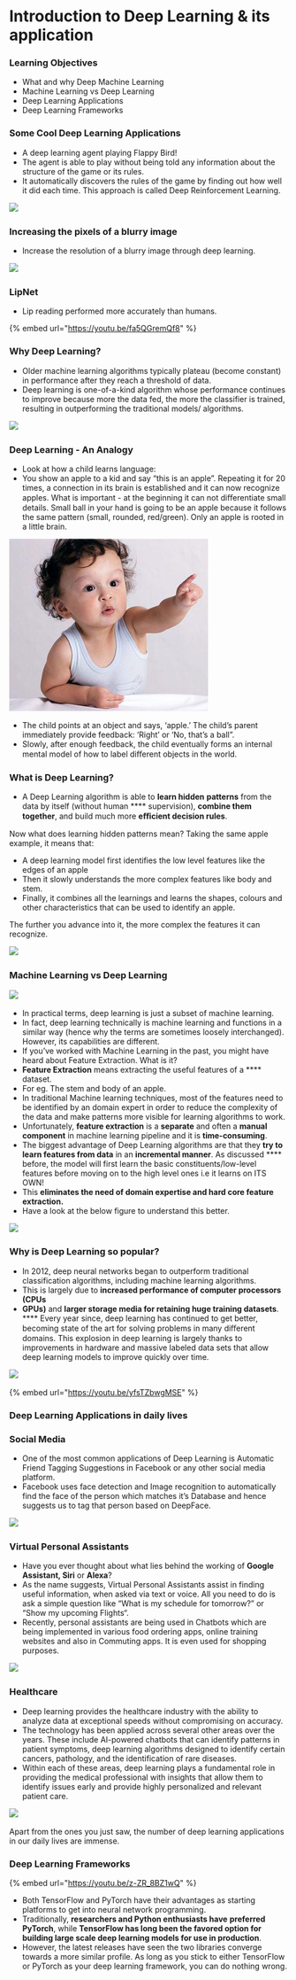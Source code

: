 # Introduction to Deep Learning & its application

### Learning Objectives

* What and why Deep Machine Learning
* Machine Learning vs Deep Learning
* Deep Learning Applications
* Deep Learning Frameworks

### **Some Cool Deep Learning Applications**

* A deep learning agent playing Flappy Bird!
* The agent is able to play without being told any information about the structure of the game or its rules.
* It automatically discovers the rules of the game by finding out how well it did each time. This approach is called Deep Reinforcement Learning.

![](https://lh6.googleusercontent.com/wvHFDQaUjFgR70sTwWUm1bcpF1akjxyw49SDoCZgfqZPYfosbj8aTAZfgGZVCk6U1orsyJWmh3pY7BbvMQ09-BfaAD9BYeAUPhzKTUp\_SjbRHVdZolIGeIXZ1Fmrx\_ieMUJoCp\_SIvM)

### Increasing the pixels of a blurry image

* Increase the resolution of a blurry image through deep learning.

![](https://lh5.googleusercontent.com/WL5MNn\_YIROoYMSmjUX0sf7YP7Q9u2dXYtSNX-B-d1GgMNGrlldCHk\_xI9GanbCXof1wvI-CvjelKz0KBRWcfKDMEzyqOSOoG13VFv\_OhpZ\_J85ubk2z1wWfRk7nEy2KqL7VQqnf0j8)

### LipNet

* Lip reading performed more accurately than humans.

{% embed url="https://youtu.be/fa5QGremQf8" %}

### Why Deep Learning?

* Older machine learning algorithms typically plateau (become constant) in performance after they reach a threshold of data.
* Deep learning is one-of-a-kind algorithm whose performance continues to improve because more the data fed, the more the classifier is trained, resulting in outperforming the traditional models/ algorithms.

![](https://lh5.googleusercontent.com/ZdBtIlnJiFAujei5mRl4D-Q8dPXWg1Rub6yw70DTQ8pr321ivj1VE41Par1KzZd5X4O9ZENvRw0FzjWQlYDBBkzDB9zSqIlwWRfqVO7B2EpiNWWZxMm9MgJFHYz24wJL\_QU27x2Z9LM)

### Deep Learning - An Analogy

* Look at how a child learns language:
* You show an apple to a kid and say “this is an apple”. Repeating it for 20 times, a connection in its brain is established and it can now recognize apples. What is important - at the beginning it can not diﬀerentiate small details. Small ball in your hand is going to be an apple because it follows the same pattern (small, rounded, red/green). Only an apple is rooted in a little brain.

![](<../.gitbook/assets/19 (3)>)

* The child points at an object and says, ‘apple.’ The child’s parent immediately provide feedback: ‘Right’ or ‘No, that’s a ball”.
* Slowly, after enough feedback, the child eventually forms an internal mental model of how to label diﬀerent objects in the world.

### What is Deep Learning?

* A Deep Learning algorithm is able to **learn hidden** **patterns** from the data by itself (without human **** supervision), **combine them together**, and build much more **eﬃcient decision rules**.

Now what does learning hidden patterns mean? Taking the same apple example, it means that:

* A deep learning model first identifies the low level features like the edges of an apple
* Then it slowly understands the more complex features like body and stem.
* Finally, it combines all the learnings and learns the shapes, colours and other characteristics that can be used to identify an apple.

The further you advance into it, the more complex the features it can recognize.

![](https://lh5.googleusercontent.com/iZYajmshHCHN2DmiZQZpVvuy1kPfG5TAyKW6FSOMt6BhY9K7j\_LIICgRhvN4Wm73cK63fU-07n1aPsvISuznjNuRk7JlDHNvq5Dz3LPaqsfWz6bEVUIDNE2hFS3uiEmU33oeI-UWbpo)



### Machine Learning vs Deep Learning

![](https://lh6.googleusercontent.com/VWEWiZgflGlF8EWyhGMmI4soIAGMloZUDqT\_E54-UMV4Mlm9rBkFvhWhTwfsW9dsjzCp0qfnsy0l61XkL7kllTS5s0W0KcgUfQLn7QS4GWnZbsf6\_jwjZF-qJPyOZeJFNANjuFrlKa0)

* In practical terms, deep learning is just a subset of machine learning.
* In fact, deep learning technically is machine learning and functions in a similar way (hence why the terms are sometimes loosely interchanged). However, its capabilities are different.
* If you’ve worked with Machine Learning in the past, you might have heard about Feature Extraction. What is it?
* **Feature Extraction** means extracting the useful features of a **** dataset.
* For eg. The stem and body of an apple.
* In traditional Machine learning techniques, most of the features need to be identified by an domain expert in order to reduce the complexity of the data and make patterns more visible for learning algorithms to work.
* Unfortunately, **feature extraction** is a **separate** and often a **manual** **component** in machine learning pipeline and it is **time-consuming**.
* The biggest advantage of Deep Learning algorithms are that they **try to** **learn features from data** in an **incremental manner**. As discussed **** before, the model will first learn the basic constituents/low-level features before moving on to the high level ones i.e it learns on ITS OWN!
* This **eliminates the need of domain expertise and hard core feature** **extraction.**
* Have a look at the below figure to understand this better.

![](https://lh4.googleusercontent.com/oLcqKz1l2gI88-UMtCaE8YjUxOvkZGySUmxo3eRoqS6St4X6cWywJdK3ImDhufQIbgyKYqhBC96kTj7ZzicIx6Oca-HbrNPCNjyAXZvkaZZrMzCXNflAFlnOIykN605IZBAeyif2axI)

### Why is Deep Learning so popular?

* In 2012, deep neural networks began to outperform traditional classification algorithms, including machine learning algorithms.
* This is largely due to **increased performance of computer processors (CPUs**
* **GPUs)** and **larger storage media for retaining huge training datasets**. **** Every year since, deep learning has continued to get better, becoming state of the art for solving problems in many diﬀerent domains. This explosion in deep learning is largely thanks to improvements in hardware and massive labeled data sets that allow deep learning models to improve quickly over time.

![](https://lh4.googleusercontent.com/vp6xa62ylLQ1WT0FhSnATkeNL2sWkw-ti7Pb9fg2OabfiCRd7hkr7Rz90B2vXIDMs05KCGqUU5yMfmZqJoL7QAqwj0JjYd8d51TBNkWsSOJlyeUc7xlE-gpE8WSTgYa5tlo53iC4aGA)

{% embed url="https://youtu.be/yfsTZbwgMSE" %}

### **Deep Learning Applications in daily lives**

### Social Media

* One of the most common applications of Deep Learning is Automatic Friend Tagging Suggestions in Facebook or any other social media platform.
* Facebook uses face detection and Image recognition to automatically find the face of the person which matches it’s Database and hence suggests us to tag that person based on DeepFace.

![](https://lh3.googleusercontent.com/N860ks0rMLnwzWEjoqy1xh3kGgmRoOHaWsfzJbnKrGWCEzaRyKXbechgsudqqh17RXbo-X4gZliiXVDQYyTOmZ8tRUmVvXtLJiOYrgUGi9faustbGqpQfyYh7cbaZVv8vnBW498lIi0)

### Virtual Personal Assistants

* Have you ever thought about what lies behind the working of **Google** **Assistant, Siri** or **Alexa**?
* As the name suggests, Virtual Personal Assistants assist in finding useful information, when asked via text or voice. All you need to do is ask a simple question like “What is my schedule for tomorrow?” or “Show my upcoming Flights“.
* Recently, personal assistants are being used in Chatbots which are being implemented in various food ordering apps, online training websites and also in Commuting apps. It is even used for shopping purposes.

![](https://lh5.googleusercontent.com/qZSa\_FI-JFmdw0pMphdfwTeJnvH6UQBPLdS4ZwYksqhnIHPNBSd\_lBQy947nLfazNH0aW3BtbYeTEhtYqEztBVMFa45QICKRH-xGf2wto6DUagpbnkyV212d\_13Oej6GaBeJKNoP\_jM)

### Healthcare

* Deep learning provides the healthcare industry with the ability to analyze data at exceptional speeds without compromising on accuracy.
* The technology has been applied across several other areas over the years. These include AI-powered chatbots that can identify patterns in patient symptoms, deep learning algorithms designed to identify certain cancers, pathology, and the identification of rare diseases.
* Within each of these areas, deep learning plays a fundamental role in providing the medical professional with insights that allow them to identify issues early and provide highly personalized and relevant patient care.

![](https://lh5.googleusercontent.com/7-ckDyghlw-oqJ8M0UCKkdfQAg4mFuY6b5ZkNS3qg6tmzL0UQ-ha-kVU1YY03nqoawODCLW\_y-HkV4GJ01dQdbs\_7V2LSn6f6OTr5\_ZWjqNm71z-0itZFWpEHRpPpHx0FiZ24Esr-BY)

Apart from the ones you just saw, the number of deep learning applications in our daily lives are immense.

### Deep Learning Frameworks

{% embed url="https://youtu.be/z-ZR_8BZ1wQ" %}

* Both TensorFlow and PyTorch have their advantages as starting platforms to get into neural network programming.
* Traditionally, **researchers and Python enthusiasts have** **preferred PyTorch**, while **TensorFlow has long been the favored option for building large scale deep learning models for use in production**.
* However, the latest releases have seen the two libraries converge towards a more similar profile. As long as you stick to either TensorFlow or PyTorch as your deep learning framework, you can do nothing wrong.
